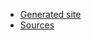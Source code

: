 * [Generated site](https://docs.nasdanika.org/demo-drawio-actions/)
* [Sources](https://github.com/Nasdanika/demo-drawio-actions)